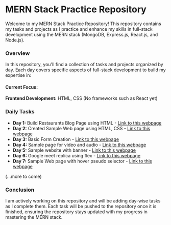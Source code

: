 # MERN Stack Practice Repository

Welcome to my MERN Stack Practice Repository! This repository contains my tasks and projects as I practice and enhance my skills in full-stack development using the MERN stack (MongoDB, Express.js, React.js, and Node.js).

### Overview

In this repository, you'll find a collection of tasks and projects organized by day. Each day covers specific aspects of full-stack development to build my expertise in:

#### Current Focus:

**Frontend Development:** HTML, CSS (No frameworks such as React yet)

### Daily Tasks

- **Day 1:** Build Restaurants Blog Page using HTML - [Link to this webpage](https://sreebharathi-day1.netlify.app/)
- **Day 2:** Created Sample Web page using HTML, CSS - [Link to this webpage](https://sreebharathi-day2.netlify.app/)
- **Day 3:** Basic Form Creation - [Link to this webpage](https://sreebharathi-day3.netlify.app/)
- **Day 4:** Sample page for video and audio - [Link to this webpage](https://sreebharathi-day4.netlify.app/)
- **Day 5:** Sample website with banner - [Link to this webpage](https://sreebharathi-day5.netlify.app/)
- **Day 6:** Google meet replica using flex - [Link to this webpage](https://sreebharathi-day6.netlify.app/)
- **Day 7:** Sample Web page with hover pseudo selector - [Link to this webpage](https://sreebharathi-day7.netlify.app/)

(...more to come)

### Conclusion

I am actively working on this repository and will be adding day-wise tasks as I complete them. Each task will be pushed to the repository once it is finished, ensuring the repository stays updated with my progress in mastering the MERN stack.
